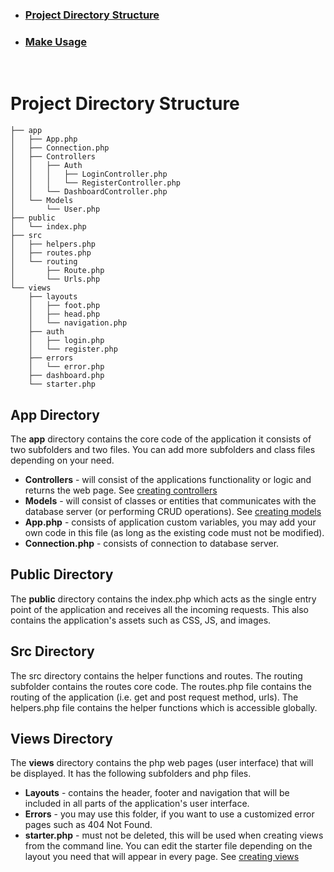 -    ### [Project Directory Structure](Project%20Directory%20Structure.md)
-    ### [Make Usage](Make.md)

<br>

# Project Directory Structure

```
├── app
│   ├── App.php
│   ├── Connection.php
│   ├── Controllers
│   │   ├── Auth
│   │   │   ├── LoginController.php
│   │   │   └── RegisterController.php
│   │   └── DashboardController.php
│   └── Models
│       └── User.php
├── public
│   └── index.php
├── src
│   ├── helpers.php
│   ├── routes.php
│   └── routing
│       ├── Route.php
│       └── Urls.php
└── views
    ├── layouts
    │   ├── foot.php
    │   ├── head.php
    │   └── navigation.php
    ├── auth
    │   ├── login.php
    │   └── register.php
    ├── errors
    │   └── error.php
    ├── dashboard.php
    └── starter.php
```

## App Directory

The <b>app</b> directory contains the core code of the application it consists of two subfolders and two files. You can add more subfolders and class files depending on your need.

-    <b>Controllers</b> - will consist of the applications functionality or logic and returns the web page. See [creating controllers](Make.md#controllers)
-    <b>Models</b> - will consist of classes or entities that communicates with the database server (or performing CRUD operations). See [creating models](Make.md#models)
-    <b>App.php</b> - consists of application custom variables, you may add your own code in this file (as long as the existing code must not be modified).
-    <b>Connection.php</b> - consists of connection to database server.

## Public Directory

The <b>public</b> directory contains the index.php which acts as the single entry point of the application and receives all the incoming requests. This also contains the application's assets such as CSS, JS, and images.

## Src Directory

The src directory contains the helper functions and routes. The routing subfolder contains the routes core code. The routes.php file contains the routing of the application (i.e. get and post request method, urls). The helpers.php file contains the helper functions which is accessible globally.

## Views Directory

The <b>views</b> directory contains the php web pages (user interface) that will be displayed. It has the following subfolders and php files.

-    <b>Layouts</b> - contains the header, footer and navigation that will be included in all parts of the application's user interface.
-    <b>Errors</b> - you may use this folder, if you want to use a customized error pages such as 404 Not Found.
-    <b>starter.php</b> - must not be deleted, this will be used when creating views from the command line. You can edit the starter file depending on the layout you need that will appear in every page. See [creating views](Make.md#views)
